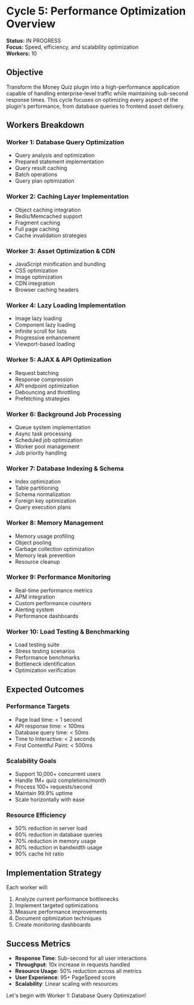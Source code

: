 # Cycle 5: Performance Optimization Overview
**Status:** IN PROGRESS  
**Focus:** Speed, efficiency, and scalability optimization  
**Workers:** 10  

## Objective

Transform the Money Quiz plugin into a high-performance application capable of handling enterprise-level traffic while maintaining sub-second response times. This cycle focuses on optimizing every aspect of the plugin's performance, from database queries to frontend asset delivery.

## Workers Breakdown

### Worker 1: Database Query Optimization
- Query analysis and optimization
- Prepared statement implementation
- Query result caching
- Batch operations
- Query plan optimization

### Worker 2: Caching Layer Implementation
- Object caching integration
- Redis/Memcached support
- Fragment caching
- Full page caching
- Cache invalidation strategies

### Worker 3: Asset Optimization & CDN
- JavaScript minification and bundling
- CSS optimization
- Image optimization
- CDN integration
- Browser caching headers

### Worker 4: Lazy Loading Implementation
- Image lazy loading
- Component lazy loading
- Infinite scroll for lists
- Progressive enhancement
- Viewport-based loading

### Worker 5: AJAX & API Optimization
- Request batching
- Response compression
- API endpoint optimization
- Debouncing and throttling
- Prefetching strategies

### Worker 6: Background Job Processing
- Queue system implementation
- Async task processing
- Scheduled job optimization
- Worker pool management
- Job priority handling

### Worker 7: Database Indexing & Schema
- Index optimization
- Table partitioning
- Schema normalization
- Foreign key optimization
- Query execution plans

### Worker 8: Memory Management
- Memory usage profiling
- Object pooling
- Garbage collection optimization
- Memory leak prevention
- Resource cleanup

### Worker 9: Performance Monitoring
- Real-time performance metrics
- APM integration
- Custom performance counters
- Alerting system
- Performance dashboards

### Worker 10: Load Testing & Benchmarking
- Load testing suite
- Stress testing scenarios
- Performance benchmarks
- Bottleneck identification
- Optimization verification

## Expected Outcomes

### Performance Targets
- Page load time: < 1 second
- API response time: < 100ms
- Database query time: < 50ms
- Time to Interactive: < 2 seconds
- First Contentful Paint: < 500ms

### Scalability Goals
- Support 10,000+ concurrent users
- Handle 1M+ quiz completions/month
- Process 100+ requests/second
- Maintain 99.9% uptime
- Scale horizontally with ease

### Resource Efficiency
- 50% reduction in server load
- 60% reduction in database queries
- 70% reduction in memory usage
- 80% reduction in bandwidth usage
- 90% cache hit ratio

## Implementation Strategy

Each worker will:
1. Analyze current performance bottlenecks
2. Implement targeted optimizations
3. Measure performance improvements
4. Document optimization techniques
5. Create monitoring dashboards

## Success Metrics

- **Response Time**: Sub-second for all user interactions
- **Throughput**: 10x increase in requests handled
- **Resource Usage**: 50% reduction across all metrics
- **User Experience**: 95+ PageSpeed score
- **Scalability**: Linear scaling with resources

Let's begin with Worker 1: Database Query Optimization!